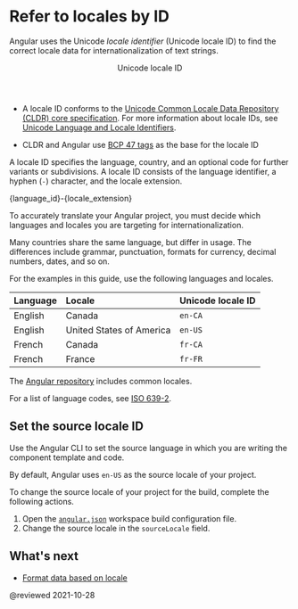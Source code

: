 # Refer to locales by ID

Angular uses the Unicode *locale identifier* \(Unicode locale ID\) to find the correct locale data for internationalization of text strings.

<div class="callout is-helpful">

<header>Unicode locale ID</header>

*   A locale ID conforms to the [Unicode Common Locale Data Repository (CLDR) core specification][UnicodeCldrDevelopmentCoreSpecification].
    For more information about locale IDs, see [Unicode Language and Locale Identifiers][UnicodeCldrDevelopmentCoreSpecificationHVgyyng33o798].

*   CLDR and Angular use [BCP 47 tags][RfcEditorInfoBcp47] as the base for the locale ID

</div>

A locale ID specifies the language, country, and an optional code for further variants or subdivisions.
A locale ID consists of the language identifier, a hyphen \(`-`\) character, and the locale extension.

<code-example>

{language_id}-{locale_extension}

</code-example>

<div class="alert is-helpful">

To accurately translate your Angular project, you must decide which languages and locales you are targeting for internationalization.

Many countries share the same language, but differ in usage.
The differences include grammar, punctuation, formats for currency, decimal numbers, dates, and so on.

</div>

For the examples in this guide, use the following languages and locales.

| Language | Locale                   | Unicode locale ID |
|:---      |:---                      |:---               |
| English  | Canada                   | `en-CA`           |
| English  | United States of America | `en-US`           |
| French   | Canada                   | `fr-CA`           |
| French   | France                   | `fr-FR`           |

The [Angular repository][GithubAngularAngularTreeMasterPackagesCommonLocales] includes common locales.

<div class="callout is-helpful">

For a list of language codes, see [ISO 639-2][LocStandardsIso6392].

</div>

## Set the source locale ID

Use the Angular CLI to set the source language in which you are writing the component template and code.

By default, Angular uses `en-US` as the source locale of your project.

To change the source locale of your project for the build, complete the following actions.

1.  Open the [`angular.json`][AioGuideWorkspaceConfig] workspace build configuration file.
1.  Change the source locale in the `sourceLocale` field.

## What's next

*   [Format data based on locale][AioGuideI18nCommonFormatDataLocale]

<!-- links -->

[AioGuideI18nCommonFormatDataLocale]: guide/i18n-common-format-data-locale

<!-- "Format data based on locale | Angular" -->

[AioGuideI18nCommonMerge]: guide/i18n-common-merge

<!-- "Merge translations into the application | Angular" -->

[AioGuideWorkspaceConfig]: guide/workspace-config

<!-- "Angular workspace configuration | Angular" -->

<!-- external links -->

[GithubAngularAngularTreeMasterPackagesCommonLocales]: https://github.com/angular/angular/tree/main/packages/common/locales

<!-- "angular/packages/common/locales | angular/angular | GitHub" -->

[LocStandardsIso6392]: https://www.loc.gov/standards/iso639-2

<!-- "ISO 639-2 Registration Authority | Library of Congress" -->

[RfcEditorInfoBcp47]: https://www.rfc-editor.org/info/bcp47

<!-- "BCP 47 | RFC Editor" -->

[UnicodeCldrDevelopmentCoreSpecification]: https://cldr.unicode.org/development/core-specification

<!-- "Core Specification | Unicode CLDR Project" -->

[UnicodeCldrDevelopmentCoreSpecificationHVgyyng33o798]: https://cldr.unicode.org/development/core-specification#h.vgyyng33o798

<!-- "Unicode Language and Locale Identifiers - Core Specification | Unicode CLDR Project" -->

<!-- end links -->

@reviewed 2021-10-28
